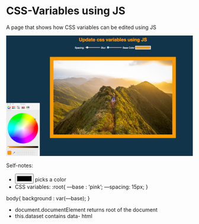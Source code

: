 # CSS-Variables using JS

A page that shows how CSS variables can be edited using JS

![Screenshot](images/SS.png)

Self-notes:
- <input type="color"> picks a color
- CSS variables: 
:root{
	—base : ‘pink’;
	—spacing: 15px;
}

body{
	background : var(—base);
}
- document.documentElement returns root of the document
- this.dataset contains data- html

